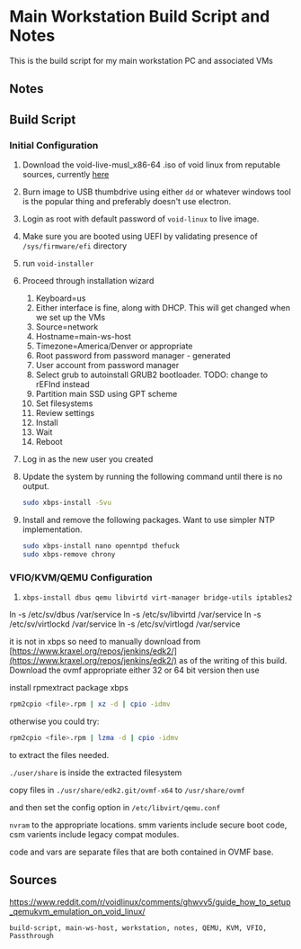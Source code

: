 <h1 id="top">Main Workstation Build Script and Notes</h1>

This is the build script for my main workstation PC and associated VMs 

<h2 id="notes">Notes</h2>

<h2 id="build-script">Build Script</h2>

<h3 id="initial-configuration">Initial Configuration</h3>

1. Download the void-live-musl\_x86-64 .iso of void linux from reputable
   sources, currently [here](https://alpha.de.repo.voidlinux.org/live/current/)

2. Burn image to USB thumbdrive using either `dd` or whatever windows tool is
   the popular thing and preferably doesn't use electron.

3. Login as root with default password of `void-linux` to live image.

4. Make sure you are booted using UEFI by validating presence of
   `/sys/firmware/efi` directory

4. run `void-installer`

5. Proceed through installation wizard
	1. Keyboard=us
	2. Either interface is fine, along with DHCP. This will get changed when we set up the VMs
	3. Source=network
	4. Hostname=main-ws-host
	5. Timezone=America/Denver or appropriate
	6. Root password from password manager - generated
	7. User account from password manager
	8. Select grub to autoinstall GRUB2 bootloader. TODO: change to rEFInd instead
	9. Partition main SSD using GPT scheme
	10. Set filesystems
	11. Review settings
	12. Install
	13. Wait
	14. Reboot
6. Log in as the new user you created
7. Update the system by running the following command until there is no output.
	```bash
	sudo xbps-install -Svu
	```
9. Install and remove the following packages. Want to use simpler NTP implementation.
	```bash
	sudo xbps-install nano openntpd thefuck
	sudo xbps-remove chrony
	```

<h3 id="vfio-kvm-qemu-config">VFIO/KVM/QEMU Configuration</h3>

1. `xbps-install dbus qemu libvirtd virt-manager bridge-utils iptables2` 

ln -s /etc/sv/dbus /var/service
ln -s /etc/sv/libvirtd /var/service
ln -s /etc/sv/virtlockd /var/service
ln -s /etc/sv/virtlogd /var/service

it is not in xbps so need to manually download from [https://www.kraxel.org/repos/jenkins/edk2/](https://www.kraxel.org/repos/jenkins/edk2/) as of the writing of this build. Download the ovmf appropriate either 32 or 64 bit version then use

install rpmextract package xbps
```bash
rpm2cpio <file>.rpm | xz -d | cpio -idmv
```
otherwise you could try:
```bash
rpm2cpio <file>.rpm | lzma -d | cpio -idmv
```
to extract the files needed.

`./user/share` is inside the extracted filesystem

copy files in `./usr/share/edk2.git/ovmf-x64` to `/usr/share/ovmf`

and then set the config option in `/etc/libvirt/qemu.conf`

`nvram` to the appropriate locations. smm varients include secure boot code, csm varients include legacy compat modules.

code and vars are separate files that are both contained in OVMF base.

<h2 id="sources">Sources</h2>

<https://www.reddit.com/r/voidlinux/comments/ghwvv5/guide_how_to_setup_qemukvm_emulation_on_void_linux/>


```tags
build-script, main-ws-host, workstation, notes, QEMU, KVM, VFIO, Passthrough
```
